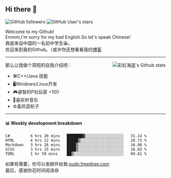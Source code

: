 ## Hi there 👋

![GitHub followers](https://img.shields.io/github/followers/chhdao?style=social)
![GitHub User's stars](https://img.shields.io/github/stars/chhdao?style=social)

Welcome to my Github!  
Emmm,I'm sorry for my bad English.So let's speak Chinese!  
我是来自中国的一名初中学生😀。  
欢迎来到我的Github。（或许你还想看看我的[博客](https://blog.kawayi.moe/)
<hr>

<div align="right"><img alt="彩虹海盗's Github stats" align="right" src="https://github-readme-stats.vercel.app/api?username=chhdao"/></div>

那么让我做个简短的自我介绍吧：  
+ 🛠️C++/Java 技能  
+ 🖥️Windows/Linux开发  
+ 🎮睿智的P社玩家 +100  
+ 🎵喜欢听音乐  
+ ⚙️喜欢造轮子
<hr>

#### 📊 Weekly development breakdown
<!--START_SECTION:waka-->
```text
C#         6 hrs 20 mins   ███████▓░░░░░░░░░░░░░░░░░   31.14 % 
HTML       4 hrs 12 mins   █████▒░░░░░░░░░░░░░░░░░░░   20.73 % 
Markdown   3 hrs 26 mins   ████▒░░░░░░░░░░░░░░░░░░░░   16.90 % 
SCSS       3 hrs 25 mins   ████▒░░░░░░░░░░░░░░░░░░░░   16.83 % 
TOML       1 hr 59 mins    ██▒░░░░░░░░░░░░░░░░░░░░░░   09.81 % 
```
<!--END_SECTION:waka-->

如果有需要，你可以发邮件给我:sudo.free@qq.com  
最后，感谢你花时间阅读😄

